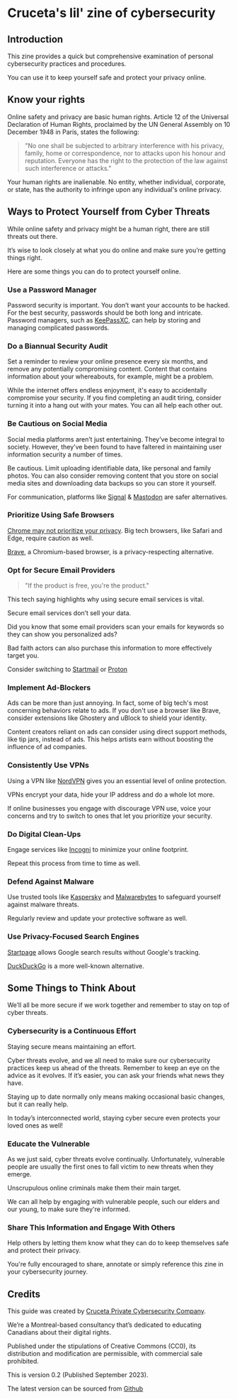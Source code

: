 # Cruceta's lil' zine of cybersecurity

## Introduction

This zine provides a quick but comprehensive examination of personal cybersecurity practices and procedures.

You can use it to keep yourself safe and protect your privacy online.

## Know your rights

Online safety and privacy are basic human rights. Article 12 of the Universal Declaration of Human Rights, proclaimed by the UN General Assembly on 10 December 1948 in Paris, states the following:

>"No one shall be subjected to arbitrary interference with his privacy, family, home or correspondence, nor to attacks upon his honour and reputation. Everyone has the right to the protection of the law against such interference or attacks."

Your human rights are inalienable. No entity, whether individual, corporate, or state, has the authority to infringe upon any individual's online privacy.

## Ways to Protect Yourself from Cyber Threats

While online safety and privacy might be a human right, there are still threats out there.

It’s wise to look closely at what you do online and make sure you’re getting things right.

Here are some things you can do to protect yourself online.

### Use a Password Manager 

Password security is important. You don’t want your accounts to be hacked. For the best security, passwords should be both long and intricate. Password managers, such as [KeePassXC](https://keepassxc.org/), can help by storing and managing complicated passwords.

### Do a Biannual Security Audit

Set a reminder to review your online presence every six months, and remove any potentially compromising content. Content that contains information about your whereabouts, for example, might be a problem.

While the internet offers endless enjoyment, it's easy to accidentally compromise your security. If you find completing an audit tiring, consider turning it into a hang out with your mates. You can all help each other out.

### Be Cautious on Social Media

Social media platforms aren’t just entertaining. They’ve become integral to society. However, they’ve been found to have faltered in maintaining user information security a number of times.

Be cautious. Limit uploading identifiable data, like personal and family photos. You can also consider removing content that you store on social media sites and downloading data backups so you can store it yourself.

For communication, platforms like [Signal](https://signal.org/) & [Mastodon](https://joinmastodon.org/) are safer alternatives.

### Prioritize Using Safe Browsers

[Chrome may not prioritize your privacy](https://www.gnu.org/proprietary/malwaregoogle.en.html). Big tech browsers, like Safari and Edge, require caution as well.

[Brave](https://brave.com/), a Chromium-based browser, is a privacy-respecting alternative.

### Opt for Secure Email Providers

>"If the product is free, you're the product."

This tech saying highlights why using secure email services is vital.

Secure email services don’t sell your data.

Did you know that some email providers scan your emails for keywords so they can show you personalized ads?

Bad faith actors can also purchase this information to more effectively target you.

Consider switching to [Startmail](https://www.startmail.com/) or [Proton](https://proton.me/)

### Implement Ad-Blockers

Ads can be more than just annoying. In fact, some of big tech's most concerning behaviors relate to ads. If you don't use a browser like Brave, consider extensions like Ghostery and uBlock to shield your identity.

Content creators reliant on ads can consider using direct support methods, like tip jars, instead of ads. This helps artists earn without boosting the influence of ad companies.

### Consistently Use VPNs

Using a VPN like [NordVPN](https://nordvpn.com/) gives you an essential level of online protection.

VPNs encrypt your data, hide your IP address and do a whole lot more.

If online businesses you engage with discourage VPN use, voice your concerns and try to switch to ones that let you prioritize your security.

### Do Digital Clean-Ups

Engage services like [Incogni](https://incogni.com/) to minimize your online footprint.

Repeat this process from time to time as well.

### Defend Against Malware

Use trusted tools like [Kaspersky](https://www.kaspersky.com/?ignoreredirects=true) and [Malwarebytes](https://www.malwarebytes.com/) to safeguard yourself against malware threats.

Regularly review and update your protective software as well.

### Use Privacy-Focused Search Engines

[Startpage](https://www.startpage.com/) allows Google search results without Google's tracking.

[DuckDuckGo](https://duckduckgo.com) is a more well-known alternative.

## Some Things to Think About

We’ll all be more secure if we work together and remember to stay on top of cyber threats.

### Cybersecurity is a Continuous Effort

Staying secure means maintaining an effort.

Cyber threats evolve, and we all need to make sure our cybersecurity practices keep us ahead of the threats. Remember to keep an eye on the advice as it evolves. If it’s easier, you can ask your friends what news they have.

Staying up to date normally only means making occasional basic changes, but it can really help.

In today’s interconnected world, staying cyber secure even protects your loved ones as well!

### Educate the Vulnerable

As we just said, cyber threats evolve continually. Unfortunately, vulnerable people are usually the first ones to fall victim to new threats when they emerge.

Unscrupulous online criminals make them their main target.

We can all help by engaging with vulnerable people, such our elders and our young, to make sure they're informed.

### Share This Information and Engage With Others

Help others by letting them know what they can do to keep themselves safe and protect their privacy.

You're fully encouraged to share, annotate or simply reference this zine in your cybersecurity journey.

## Credits

This guide was created by [Cruceta Private Cybersecurity Company](https://www.cruceta.ca/).

We’re a Montreal-based consultancy that’s dedicated to educating Canadians about their digital rights.

Published under the stipulations of Creative Commons (CC0), its distribution and modification are permissible, with commercial sale prohibited.

This is version 0.2 (Published September 2023).

The latest version can be sourced from [Github](https://github.com/Cruceta-CPC/zine)
